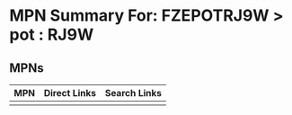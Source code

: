



# MPN Summary For: FZEPOTRJ9W > pot : RJ9W

## MPNs
  

|MPN|Direct Links|Search Links|
| :--- | :--- | :--- |
||||
